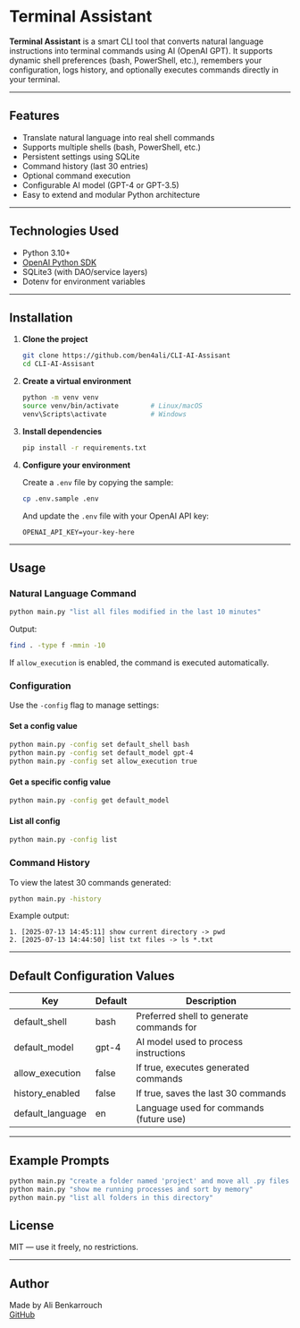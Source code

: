 # Terminal Assistant

**Terminal Assistant** is a smart CLI tool that converts natural language instructions into terminal commands using AI (OpenAI GPT). It supports dynamic shell preferences (bash, PowerShell, etc.), remembers your configuration, logs history, and optionally executes commands directly in your terminal.

---

## Features

- Translate natural language into real shell commands
- Supports multiple shells (bash, PowerShell, etc.)
- Persistent settings using SQLite
- Command history (last 30 entries)
- Optional command execution
- Configurable AI model (GPT-4 or GPT-3.5)
- Easy to extend and modular Python architecture

---

## Technologies Used

- Python 3.10+
- [OpenAI Python SDK](https://pypi.org/project/openai/)
- SQLite3 (with DAO/service layers)
- Dotenv for environment variables

---

## Installation

1. **Clone the project**

   ```bash
   git clone https://github.com/ben4ali/CLI-AI-Assisant
   cd CLI-AI-Assisant
   ```

2. **Create a virtual environment**

   ```bash
   python -m venv venv
   source venv/bin/activate        # Linux/macOS
   venv\Scripts\activate           # Windows
   ```

3. **Install dependencies**

   ```bash
   pip install -r requirements.txt
   ```

4. **Configure your environment**

   Create a `.env` file by copying the sample:

   ```bash
   cp .env.sample .env
   ```

   And update the `.env` file with your OpenAI API key:

   ```env
   OPENAI_API_KEY=your-key-here
   ```

---

## Usage

### Natural Language Command

```bash
python main.py "list all files modified in the last 10 minutes"
```

Output:
```bash
find . -type f -mmin -10
```

If `allow_execution` is enabled, the command is executed automatically.

### Configuration

Use the `-config` flag to manage settings:

#### Set a config value

```bash
python main.py -config set default_shell bash
python main.py -config set default_model gpt-4
python main.py -config set allow_execution true
```

#### Get a specific config value

```bash
python main.py -config get default_model
```

#### List all config

```bash
python main.py -config list
```

### Command History

To view the latest 30 commands generated:

```bash
python main.py -history
```

Example output:

```text
1. [2025-07-13 14:45:11] show current directory -> pwd
2. [2025-07-13 14:44:50] list txt files -> ls *.txt
```

---

## Default Configuration Values

| Key | Default | Description |
|-----|---------|-------------|
| default_shell | bash | Preferred shell to generate commands for |
| default_model | gpt-4 | AI model used to process instructions |
| allow_execution | false | If true, executes generated commands |
| history_enabled | false | If true, saves the last 30 commands |
| default_language | en | Language used for commands (future use) |

---

## Example Prompts

```bash
python main.py "create a folder named 'project' and move all .py files into it"
python main.py "show me running processes and sort by memory"
python main.py "list all folders in this directory"
```

## License

MIT — use it freely, no restrictions.

---

## Author

Made by Ali Benkarrouch  
[GitHub](https://github.com/ben4ali)